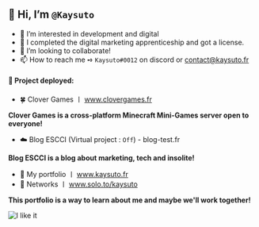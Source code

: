 ## 👋 Hi, I’m `@Kaysuto`
- 👀 I’m interested in development and digital
- 🌱 I completed the digital marketing apprenticeship and got a license.
- 💞️ I’m looking to collaborate!
- 📫 How to reach me ➺ `Kaysuto#0012` on discord or contact@kaysuto.fr

#### 🚀 Project deployed:
- 🍀 Clover Games 〡 www.clovergames.fr

**Clover Games is a cross-platform Minecraft Mini-Games server open to everyone!**

-  ☁️ Blog ESCCI (Virtual project : `Off`) - blog-test.fr

**Blog ESCCI is a blog about marketing, tech and insolite!**

-  💼 My portfolio 〡 www.kaysuto.fr
-  🏹 Networks 〡 www.solo.to/kaysuto

**This portfolio is a way to learn about me and maybe we'll work together!**


<!---
This is a ✨ special ✨ repository because its `README.md` (this file) appears on your GitHub profile.
You can click the Preview link to take a look at your changes.
--->
![I like it](https://user-images.githubusercontent.com/75412305/166241048-e625def7-292b-424f-9738-1217e2ea0f48.gif)
